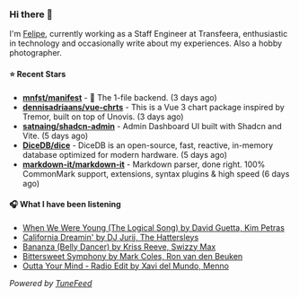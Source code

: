 ### Hi there 👋

I'm [Felipe](https://felipevm.com), currently working as a Staff Engineer at Transfeera, enthusiastic in technology and occasionally write about my experiences. Also a hobby photographer.

#### ⭐ Recent Stars
- **[mnfst/manifest](https://github.com/mnfst/manifest)** - 🦚 The 1-file backend.  (3 days ago)
- **[dennisadriaans/vue-chrts](https://github.com/dennisadriaans/vue-chrts)** - This is a Vue 3 chart package inspired by Tremor, built on top of Unovis. (3 days ago)
- **[satnaing/shadcn-admin](https://github.com/satnaing/shadcn-admin)** - Admin Dashboard UI built with Shadcn and Vite. (5 days ago)
- **[DiceDB/dice](https://github.com/DiceDB/dice)** - DiceDB is an open-source, fast, reactive, in-memory database optimized for modern hardware. (5 days ago)
- **[markdown-it/markdown-it](https://github.com/markdown-it/markdown-it)** - Markdown parser, done right. 100% CommonMark support, extensions, syntax plugins &amp; high speed (6 days ago)

#### 🎧 What I have been listening
- [When We Were Young (The Logical Song) by David Guetta, Kim Petras](https://open.spotify.com/track/1CcLA0eaauck34YEIrvAAq)
- [California Dreamin&#39; by DJ Jurij, The Hattersleys](https://open.spotify.com/track/0HMyGpwfYTE04SRIVI3KZD)
- [Bananza (Belly Dancer) by Kriss Reeve, Swizzy Max](https://open.spotify.com/track/1S5j9eSU4RQ2ztXYH5ncNr)
- [Bittersweet Symphony by Mark Coles, Ron van den Beuken](https://open.spotify.com/track/32reVx4R7gYn2phKVbO9ti)
- [Outta Your Mind - Radio Edit by Xavi del Mundo, Menno](https://open.spotify.com/track/2ZdU81kQJ4T536OhpevdFC)

_Powered by [TuneFeed](https://tunefeed.app?ref=github.com)_
